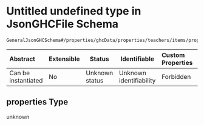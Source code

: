 # Untitled undefined type in JsonGHCFile Schema

```txt
GeneralJsonGHCSchema#/properties/ghcData/properties/teachers/items/properties/settings/items/properties/incompatibilities/properties/doNotStartAtFirstMorningSectionIfHasAfternoonAssignment/properties
```




| Abstract            | Extensible | Status         | Identifiable            | Custom Properties | Additional Properties | Access Restrictions | Defined In                                                         |
| :------------------ | ---------- | -------------- | ----------------------- | :---------------- | --------------------- | ------------------- | ------------------------------------------------------------------ |
| Can be instantiated | No         | Unknown status | Unknown identifiability | Forbidden         | Allowed               | none                | [ghc.schema.json\*](../out/ghc.schema.json "open original schema") |

## properties Type

unknown

